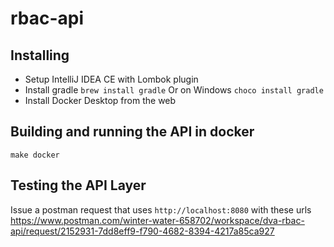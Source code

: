 # rbac-api

## Installing

- Setup IntelliJ IDEA CE with Lombok plugin
- Install gradle
`brew install gradle`
Or on Windows
`choco install gradle`
- Install Docker Desktop from the web

## Building and running the API in docker
`make docker`

## Testing the API Layer
Issue a postman request that uses `http://localhost:8080` with these urls
https://www.postman.com/winter-water-658702/workspace/dva-rbac-api/request/2152931-7dd8eff9-f790-4682-8394-4217a85ca927